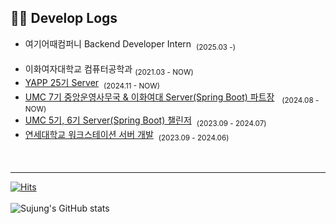 
## 👩‍💻 Develop Logs
- 여기어때컴퍼니 Backend Developer Intern  &nbsp;<sub>(2025.03 -)</sub> </br></br>
- 이화여자대학교 컴퓨터공학과&nbsp;<sub>(2021.03 - NOW)</sub> </br>
- [YAPP 25기 Server](https://www.yapp.co.kr/)  &nbsp;<sub>(2024.11 - NOW)</sub> </br>
- [UMC 7기 중앙운영사무국 & 이화여대 Server(Spring Boot) 파트장](https://umc.makeus.in/)  &nbsp; <sub>(2024.08 - NOW)</sub></br>
- [UMC 5기, 6기 Server(Spring Boot) 챌린저](https://umc.makeus.in/)  &nbsp;<sub>(2023.09 - 2024.07)</sub></br>
- [연세대학교 워크스테이션 서버 개발](https://ihei.yonsei.ac.kr/ihei/workstation.do)   &nbsp;<sub>(2023.09 - 2024.06)</sub></br>
<br></br>
---
[![Hits](https://hits.seeyoufarm.com/api/count/incr/badge.svg?url=https%3A%2F%2Fgithub.com%2Fchock-cho%2Fhit-counter&count_bg=%2379C83D&title_bg=%23555555&icon=&icon_color=%23E7E7E7&title=hits&edge_flat=false)](https://hits.seeyoufarm.com)
<br></br>
![Sujung's GitHub stats](https://github-readme-stats.vercel.app/api?username=chock-cho&show_icons=true&theme=dracula)
